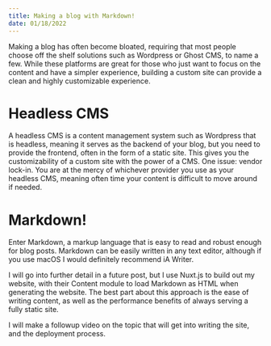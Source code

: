 ```yaml
---
title: Making a blog with Markdown!
date: 01/18/2022
---
```

Making a blog has often become bloated, requiring that most people choose off the shelf solutions such as Wordpress or Ghost CMS, to name a few. While these platforms are great for those who just want to focus on the content and have a simpler experience, building a custom site can provide a clean and highly customizable experience.

# Headless CMS
A headless CMS is a content management system such as Wordpress that is headless, meaning it serves as the backend of your blog, but you need to provide the frontend, often in the form of a static site. This gives you the customizability of a custom site with the power of a CMS. One issue: vendor lock-in. You are at the mercy of whichever provider you use as your headless CMS, meaning often time your content is difficult to move around if needed.

# Markdown!
Enter Markdown, a markup language that is easy to read and robust enough for blog posts. Markdown can be easily written in any text editor, although if you use macOS I would definitely recommend iA Writer.

I will go into further detail in a future post, but I use Nuxt.js to build out my website, with their Content module to load Markdown as HTML when generating the website. The best part about this approach is the ease of writing content, as well as the performance benefits of always serving a fully static site.

I will make a followup video on the topic that will get into writing the site, and the deployment process.